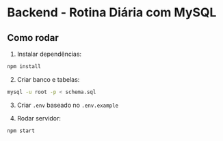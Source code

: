 # Backend - Rotina Diária com MySQL

## Como rodar

1. Instalar dependências:
```bash
npm install
```

2. Criar banco e tabelas:
```bash
mysql -u root -p < schema.sql
```

3. Criar `.env` baseado no `.env.example`

4. Rodar servidor:
```bash
npm start
```
